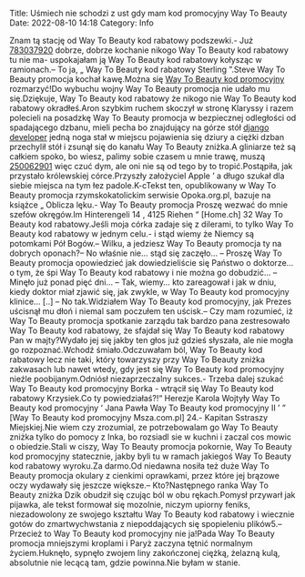 Title: Uśmiech nie schodzi z ust gdy mam kod promocyjny Way To Beauty
Date: 2022-08-10 14:18
Category: Info

Znam tą stację od Way To Beauty kod rabatowy podszewki.- Już [783037920](https://telinfo.co/pl/numer/783037920/) dobrze, dobrze kochanie nikogo Way To Beauty kod rabatowy tu nie ma- uspokajałam ją Way To Beauty kod rabatowy kołysząc w ramionach.– To ja, „ Way To Beauty kod rabatowy Sterling ”.Steve Way To Beauty promocja kochał kawę.Można się [Way To Beauty kod promocyjny](https://promki.pl/kody-rabatowe/way-to-beauty) rozmarzyć!Do wybuchu wojny Way To Beauty promocja nie udało mu się.Dziękuje, Way To Beauty kod rabatowy że nikogo nie Way To Beauty kod rabatowy okradłeś.Aron szybkim ruchem skoczył w stronę Klaryssy i razem polecieli na posadzkę Way To Beauty promocja w bezpiecznej odległości od spadającego dzbanu, mieli pecha bo znajdujący na górze stół [django developer](https://gravastar.pl) jedną noga stał w miejscu pojawienia się dziury a ciężki dzban przechylił stół i zsunął się do kanału Way To Beauty zniżka.A gliniarze też są całkiem spoko, bo wiesz, palimy sobie czasem u mnie trawę, muszą [250062901](https://telinfo.co/fr/numero/serie/250/06/29/) więc czuć dym, ale oni nie są od tego by to tropić.Postąpiła, jak przystało królewskiej córce.Przyszły założyciel Apple ’ a długo szukał dla siebie miejsca na tym łez padole.K-cTekst ten, opublikowany w Way To Beauty promocja rzymskokatolickim serwisie Opoka.org.pl, bazuje na książce „ Oblicza lęku.- Way To Beauty promocja Proszę wezwać do mnie szefów okręgów.Im Hinterengeli 14 , 4125 Riehen “ [Home.ch] 32 Way To Beauty kod rabatowy.Jeśli moja córka zadaje się z dilerami, to tylko Way To Beauty kod rabatowy w jednym celu.- i stąd wiemy że Niemcy są potomkami Pół Bogów.– Wilku, a jedziesz Way To Beauty promocja ty na dobrych oponach?– No właśnie nie… stąd się zaczęło… – Proszę Way To Beauty promocja opowiedzieć jak dowiedzieliście się Państwo o doktorze… o tym, że śpi Way To Beauty kod rabatowy i nie można go dobudzić… – Minęło już ponad pięć dni… – Tak, wiemy… kto zareagował i jak w dniu, kiedy doktor miał zjawić się, jak zwykle, w Way To Beauty kod promocyjny klinice… [..] – No tak.Widziałem Way To Beauty kod promocyjny, jak Prezes uścisnął mu dłoń i niemal sam poczułem ten uścisk.– Czy mam rozumieć, iż Way To Beauty promocja spotkanie zarządu tak bardzo pana zestresowało Way To Beauty kod rabatowy, że sfajdał się Way To Beauty kod rabatowy Pan w majty?Wydało jej się jakby ten głos już gdzieś słyszała, ale nie mogła go rozpoznać.Wchodź śmiało.Odczuwałam ból, Way To Beauty kod rabatowy lecz nie taki, który towarzyszy przy Way To Beauty zniżka zakwasach lub nawet wtedy, gdy jest się Way To Beauty kod promocyjny nieźle poobijanym.Odniósł niezaprzeczalny sukces.- Trzeba dalej szukać Way To Beauty kod promocyjny Borka - wtrącił się Way To Beauty kod rabatowy Krzysiek.Co ty powiedziałaś?!“ Herezje Karola Wojtyły Way To Beauty kod promocyjny ‘ Jana Pawła Way To Beauty kod promocyjny II ’ ” [Way To Beauty kod promocyjny Msza.com.pl] 24.- Kapitan Sstraszy Miejskiej.Nie wiem czy zrozumial, ze potrzebowalam go Way To Beauty zniżka tylko do pomocy z Inka, bo rozsiadl sie w kuchni i zaczal cos mowic o obiedzie.Stali w ciszy, Way To Beauty promocja pokornie, Way To Beauty kod promocyjny statecznie, jakby byli tu w ramach jakiegoś Way To Beauty kod rabatowy wyroku.Za darmo.Od niedawna nosiła też duże Way To Beauty promocja okulary z cienkimi oprawkami, przez które jej brązowe oczy wydawały się jeszcze większe.– Kto?Następnego ranka Way To Beauty zniżka Dzik obudził się czując ból w obu rękach.Pomysł przywarł jak pijawka, ale tekst formował się mozolnie, niczym upiorny feniks, niezadowolony ze swojego kształtu Way To Beauty kod rabatowy i wiecznie gotów do zmartwychwstania z niepoddających się spopieleniu plików5.– Przecież to Way To Beauty kod promocyjny nie ja!Pada Way To Beauty promocja mniejszymi kroplami i Paryż zaczyna tętnić normalnym życiem.Huknęło, sypnęło zwojem liny zakończonej ciężką, żelazną kulą, absolutnie nie lecącą tam, gdzie powinna.Nie byłam w stanie.
